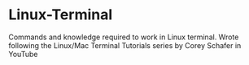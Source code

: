 # Linux-Terminal
Commands and knowledge required to work in Linux terminal. Wrote following the Linux/Mac Terminal Tutorials series by Corey Schafer in YouTube
